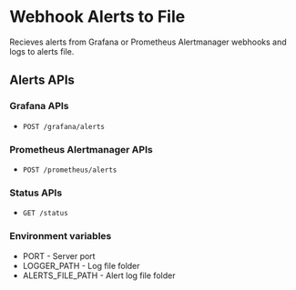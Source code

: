 # Webhook Alerts to File
  
Recieves alerts from Grafana or Prometheus Alertmanager webhooks and logs to alerts file. 

## Alerts APIs

### Grafana APIs
- `POST /grafana/alerts`

### Prometheus Alertmanager APIs
- `POST /prometheus/alerts`

### Status APIs
- `GET /status`

### Environment variables 
- PORT - Server port
- LOGGER_PATH - Log file folder
- ALERTS_FILE_PATH - Alert log file folder
